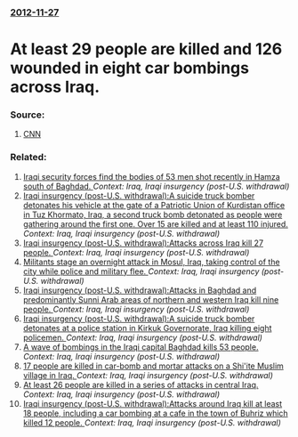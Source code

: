 ### [2012-11-27](/news/2012/11/27/index.md)

# At least 29 people are killed and 126 wounded in eight car bombings across Iraq. 




### Source:

1. [CNN](http://www.cnn.com/2012/11/27/world/meast/iraq-violence/)

### Related:

1. [Iraqi security forces find the bodies of 53 men shot recently in Hamza south of Baghdad. ](/news/2014/07/9/iraqi-security-forces-find-the-bodies-of-53-men-shot-recently-in-hamza-south-of-baghdad.md) _Context: Iraq, Iraqi insurgency (post-U.S. withdrawal)_
2. [Iraqi insurgency (post-U.S. withdrawal):A suicide truck bomber detonates his vehicle at the gate of a Patriotic Union of Kurdistan office in Tuz Khormato, Iraq, a second truck bomb detonated as people were gathering around the first one. Over 15 are killed and at least 110 injured. ](/news/2014/06/9/iraqi-insurgency-post-u-s-withdrawal-pa-suicide-truck-bomber-detonates-his-vehicle-at-the-gate-of-a-patriotic-union-of-kurdistan-office-i.md) _Context: Iraq, Iraqi insurgency (post-U.S. withdrawal)_
3. [Iraqi insurgency (post-U.S. withdrawal):Attacks across Iraq kill 27 people. ](/news/2014/06/6/iraqi-insurgency-post-u-s-withdrawal-pattacks-across-iraq-kill-27-people.md) _Context: Iraq, Iraqi insurgency (post-U.S. withdrawal)_
4. [Militants stage an overnight attack in Mosul, Iraq, taking control of the city while police and military flee. ](/news/2014/06/10/militants-stage-an-overnight-attack-in-mosul-iraq-taking-control-of-the-city-while-police-and-military-flee.md) _Context: Iraq, Iraqi insurgency (post-U.S. withdrawal)_
5. [Iraqi insurgency (post-U.S. withdrawal):Attacks in Baghdad and predominantly Sunni Arab areas of northern and western Iraq kill nine people. ](/news/2014/04/4/iraqi-insurgency-post-u-s-withdrawal-pattacks-in-baghdad-and-predominantly-sunni-arab-areas-of-northern-and-western-iraq-kill-nine-people.md) _Context: Iraq, Iraqi insurgency (post-U.S. withdrawal)_
6. [Iraqi insurgency (post-U.S. withdrawal):A suicide truck bomber detonates at a police station in Kirkuk Governorate, Iraq killing eight policemen. ](/news/2014/04/13/iraqi-insurgency-post-u-s-withdrawal-pa-suicide-truck-bomber-detonates-at-a-police-station-in-kirkuk-governorate-iraq-killing-eight-poli.md) _Context: Iraq, Iraqi insurgency (post-U.S. withdrawal)_
7. [A wave of bombings in the Iraqi capital Baghdad kills 53 people. ](/news/2014/02/27/a-wave-of-bombings-in-the-iraqi-capital-baghdad-kills-53-people.md) _Context: Iraq, Iraqi insurgency (post-U.S. withdrawal)_
8. [17 people are killed in car-bomb and mortar attacks on a Shi'ite Muslim village in Iraq. ](/news/2014/01/25/17-people-are-killed-in-car-bomb-and-mortar-attacks-on-a-shi-ite-muslim-village-in-iraq.md) _Context: Iraq, Iraqi insurgency (post-U.S. withdrawal)_
9. [At least 26 people are killed in a series of attacks in central Iraq. ](/news/2014/01/15/at-least-26-people-are-killed-in-a-series-of-attacks-in-central-iraq.md) _Context: Iraq, Iraqi insurgency (post-U.S. withdrawal)_
10. [Iraqi insurgency (post-U.S. withdrawal):Attacks around Iraq kill at least 18 people, including a car bombing at a cafe in the town of Buhriz which killed 12 people. ](/news/2013/12/9/iraqi-insurgency-post-u-s-withdrawal-pattacks-around-iraq-kill-at-least-18-people-including-a-car-bombing-at-a-cafe-in-the-town-of-buhri.md) _Context: Iraq, Iraqi insurgency (post-U.S. withdrawal)_
